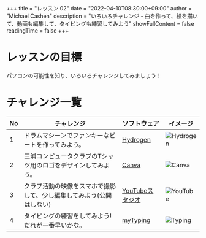 +++
title = "レッスン 02"
date = "2022-04-10T08:30:00+09:00"
author = "Michael Cashen"
description = "いろいろチャレンジ - 曲を作って、絵を描いて、動画も編集して、タイピングも練習してみよう"
showFullContent = false
readingTime = false
+++

# レッスンの目標
パソコンの可能性を知り、いろいろチャレンジしてみましょう！

# チャレンジ一覧
|No|チャレンジ|ソフトウェア|イメージ|
|----|----|----|----|
|1|ドラムマシーンでファンキーなビートを作ってみよう。|[Hydrogen](http://hydrogen-music.org/)|![Hydrogen](/images/lesson2_hydrogen.png)|
|2|三浦コンピュータクラブのTシャツ用のロゴをデザインしてみよう。|[Canva](https://www.canva.com/)|![Canva](/images/lesson2_canva.png)|
|3|クラブ活動の映像をスマホで撮影して、少し編集してみよう(公開はしない)|[YouTubeスタジオ](https://studio.youtube.com/)|![YouTube](/images/lesson2_youtube.png)|	
|4|タイピングの練習をしてみよう!だれが一番早いかな。|[myTyping](https://typing.twi1.me/game/200379)|![Typing](/images/lesson2_typing.png)|
